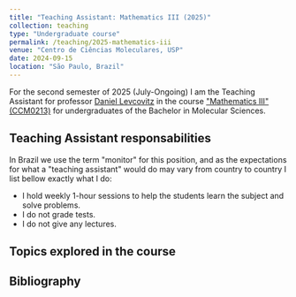 ```yaml
---
title: "Teaching Assistant: Mathematics III (2025)"
collection: teaching
type: "Undergraduate course"
permalink: /teaching/2025-mathematics-iii
venue: "Centro de Ciências Moleculares, USP"
date: 2024-09-15
location: "São Paulo, Brazil"
---
```

For the second semester of 2025 (July-Ongoing) I am the Teaching Assistant for professor [Daniel Levcovitz](https://www.ime.usp.br/daniel.levcovitz/) in the course ["Mathematics III" (CCM0213)](https://uspdigital.usp.br/jupiterweb/obterDisciplina?nomdis=&sgldis=CCM0213) for undergraduates of the Bachelor in Molecular Sciences.

Teaching Assistant responsabilities
------
In Brazil we use the term "monitor" for this position, and as the expectations for what a "teaching assistant" would do may vary from country to country I list bellow exactly what I do:
* I hold weekly 1-hour sessions to help the students learn the subject and solve problems.
* I do not grade tests.
* I do not give any lectures.


Topics explored in the course
------



Bibliography
------
